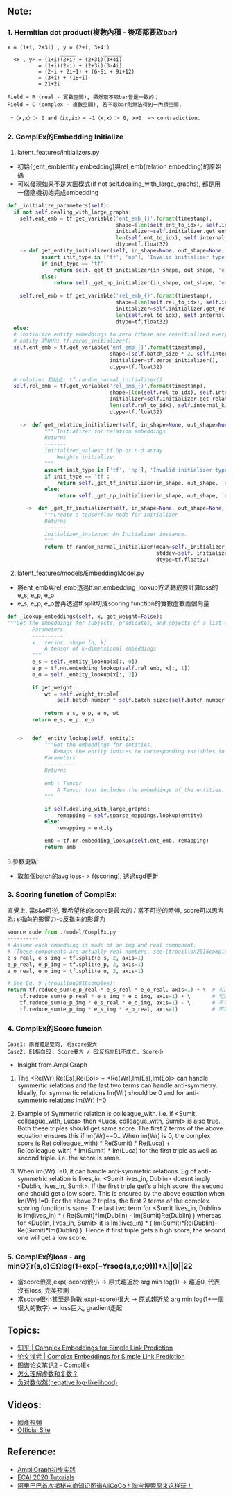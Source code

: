## Note:
### 1. Hermitian dot product(複數內積 - 後項都要取bar)
```
x = (1+i, 2+3i) , y = (2+i, 3+4i)
                 _____         ______
  <x , y> = (1+i)(2+i) + (2+3i)(3+4i)
          = (1+i)(2-i) + (2+3i)(3-4i)
          = (2-i + 2i+1) + (6-8i + 9i+12)
          = (3+i) + (18+i)
          = 21+2i

Field = R (real - 實數空間), 顯然取不取bar皆是一致的；
Field = C (complex - 複數空間), 若不取bar則無法得到一內積空間,

 ∵〈x,x〉＞ 0 and〈ix,ix〉= -1〈x,x〉＞ 0, x≠0  => contradiction.
 ```
 
### 2. ComplEx的Embedding Initialize
1. latent_features/initializers.py 
- 初始化ent_emb(entity embedding)與rel_emb(relation embedding)的原始碼
- 可以發現如果不是大圖模式(if not self.dealing_with_large_graphs), 都是用一個隨機初始完成embedding
```python
def _initialize_parameters(self):
  if not self.dealing_with_large_graphs:
    self.ent_emb = tf.get_variable('ent_emb_{}'.format(timestamp),
                                   shape=[len(self.ent_to_idx), self.internal_k],
                                   initializer=self.initializer.get_entity_initializer(
                                   len(self.ent_to_idx), self.internal_k),
                                   dtype=tf.float32)
    -> def get_entity_initializer(self, in_shape=None, out_shape=None, init_type='tf'):
           assert init_type in ['tf', 'np'], 'Invalid initializer type!'
           if init_type == 'tf':
               return self._get_tf_initializer(in_shape, out_shape, 'e')
           else:
               return self._get_np_initializer(in_shape, out_shape, 'e')                               
     
    self.rel_emb = tf.get_variable('rel_emb_{}'.format(timestamp),
                                   shape=[len(self.rel_to_idx), self.internal_k],
                                   initializer=self.initializer.get_relation_initializer(
                                   len(self.rel_to_idx), self.internal_k),
                                   dtype=tf.float32)
  else:
  # initialize entity embeddings to zero (these are reinitialized every batch by batch embeddings)
  # entity 初始化: tf.zeros_initializer()
  self.ent_emb = tf.get_variable('ent_emb_{}'.format(timestamp),
                                 shape=[self.batch_size * 2, self.internal_k],
                                 initializer=tf.zeros_initializer(),
                                 dtype=tf.float32)
                                 
  # relation 初始化: tf.random_normal_initializer()
  self.rel_emb = tf.get_variable('rel_emb_{}'.format(timestamp),
                                 shape=[len(self.rel_to_idx), self.internal_k],
                                 initializer=self.initializer.get_relation_initializer(
                                 len(self.rel_to_idx), self.internal_k),
                                 dtype=tf.float32)
                                 
    ->  def get_relation_initializer(self, in_shape=None, out_shape=None, init_type='tf'):
            """ Initializer for relation embeddings
            Returns
            -------
            initialized_values: tf.Op or n-d array
                Weights initializer
            """
            assert init_type in ['tf', 'np'], 'Invalid initializer type!'
            if init_type == 'tf':
                return self._get_tf_initializer(in_shape, out_shape, 'r')
            else:
                return self._get_np_initializer(in_shape, out_shape, 'r')

      ->  def _get_tf_initializer(self, in_shape=None, out_shape=None, concept='e'):
            """Create a tensorflow node for initializer
            Returns
            -------
            initializer_instance: An Initializer instance.
            """
            return tf.random_normal_initializer(mean=self._initializer_params['mean'],
                                                stddev=self._initializer_params['std'],
                                                dtype=tf.float32)

```

2. latent_features/models/EmbeddingModel.py 
- 將ent_emb與rel_emb透過tf.nn.embedding_lookup方法轉成要計算loss的e_s, e_p, e_o
- e_s, e_p, e_o會再透過tf.split切成scoring function的實數虛數兩個向量

```python
def _lookup_embeddings(self, x, get_weight=False):
"""Get the embeddings for subjects, predicates, and objects of a list of statements used to train the model.
        Parameters
        ----------
        x : tensor, shape [n, k]
            A tensor of k-dimensional embeddings
        """
        e_s = self._entity_lookup(x[:, 0])
        e_p = tf.nn.embedding_lookup(self.rel_emb, x[:, 1])
        e_o = self._entity_lookup(x[:, 2])
        
        if get_weight:
            wt = self.weight_triple[
                self.batch_number * self.batch_size:(self.batch_number + 1) * self.batch_size]
        
            return e_s, e_p, e_o, wt
        return e_s, e_p, e_o


   ->   def _entity_lookup(self, entity):
            """Get the embeddings for entities.
               Remaps the entity indices to corresponding variables in the GPU memory when dealing with large graphs.
            Parameters
            ----------
            Returns
            -------
            emb : Tensor
                A Tensor that includes the embeddings of the entities.
            """

            if self.dealing_with_large_graphs:
                remapping = self.sparse_mappings.lookup(entity)
            else:
                remapping = entity

            emb = tf.nn.embedding_lookup(self.ent_emb, remapping)
            return emb
```

3.參數更新:
- 取每個batch的avg loss- > f(scoring), 透過sgd更新


### 3. Scoring function of ComplEx:
直覺上, 當s&o可逆, 我希望他的score是最大的 / 
當不可逆的時候, score可以思考為: s指向的影響力-o反指向的影響力
```python
source code from ./model/ComplEx.py
----------
# Assume each embedding is made of an img and real component.
# (These components are actually real numbers, see [trouillon2016complex].
e_s_real, e_s_img = tf.split(e_s, 2, axis=1)
e_p_real, e_p_img = tf.split(e_p, 2, axis=1)
e_o_real, e_o_img = tf.split(e_o, 2, axis=1)

# See Eq. 9 [trouillon2016complex):
return tf.reduce_sum(e_p_real * e_s_real * e_o_real, axis=1) + \  # 可逆的話我希望s,o的實部內積越大越好
    tf.reduce_sum(e_p_real * e_s_img * e_o_img, axis=1) + \       # 可逆的話我希望s,o的虛部內積越大越好
    tf.reduce_sum(e_p_img * e_s_real * e_o_img, axis=1) - \       # 不可逆的話我希望s實部指向o的虛部內積越大越好
    tf.reduce_sum(e_p_img * e_s_img * e_o_real, axis=1)           # 不可逆的話我希望s虛部指向o的實部內積越小越好
```

### 4. ComplEx的Score funcion 
```
Case1: 兩實體是雙向, 則score要大
Case2: E1指向E2, Score要大 / E2反指向E1不成立, Score小
```
* Insight from AmpliGraph
1. The  <Re(Wr),Re(Es),Re(Eo)>  + <Re(Wr),Im(Es),Im(Eo)> can handle symmertic relations and the last two terms can handle anti-symmetry. Ideally, for symmertic relations Im(Wr) should be 0 and for anti-symmetric relations Im(Wr) !=0 

2. Example of Symmetric relation is colleague_with. i.e. if <Sumit, colleague_with, Luca> then <Luca, colleague_with, Sumit> is also true. Both these triples should get same score. The first 2 terms of the above equation ensures this if im(Wr)==0.. When im(Wr) is 0, the complex score is Re( colleague_with) * Re(Sumit) * Re(Luca) + Re(colleague_with) * Im(Sumit) * Im(Luca) for the first  triple as well as second triple. i.e. the score is same.

3. When im(Wr) !=0, it can handle anti-symmetric relations. Eg of anti-symmetric relation is lives_in: <Sumit lives_in, Dublin> doesnt imply <Dublin, lives_in, Sumit>. If the first triple get's a high score, the second one should get a low score. This is ensured by the above equation when Im(Wr) !=0. For the above 2 triples, the first 2 terms of the complex scoring function is same. The last two term for <Sumit lives_in, Dublin>  is Im(lives_in) * ( Re(Sumit)*Im(Dublin) - Im(Sumit)Re(Dublin)  ) whereas for <Dublin, lives_in, Sumit> it is  Im(lives_in) * (  Im(Sumit)*Re(Dublin)- Re(Sumit)*Im(Dublin)  ). Hence if first triple gets a high score, the second one will get a low score. 

### 5. ComplEx的loss - arg minΘ∑r(s,o)∈Ωlog(1+exp(−Yrsoϕ(s,r,o;Θ)))+λ||Θ||22
* 當score很高,exp(-score)很小 -> 原式趨近於 arg min log(1) -> 趨近0, 代表沒有loss, 完美預測 
* 當score很小甚至是負數,exp(-score)很大 -> 原式趨近於 arg min log(1+一個很大的數字) -> loss巨大, gradient走起 

## Topics:
* [知乎 | Complex Embeddings for Simple Link Prediction](https://zhuanlan.zhihu.com/p/107914673)
* [论文浅尝 | Complex Embeddings for Simple Link Prediction](https://blog.csdn.net/tgqdt3ggamdkhaslzv/article/details/79081541)
* [图谱论文笔记2 - ComplEx](https://longaspire.github.io/blog/%E5%9B%BE%E8%B0%B1%E8%AE%BA%E6%96%87%E7%AC%94%E8%AE%B02/)
* [怎么理解虚数和复数？](https://zhuanlan.zhihu.com/p/350085395)
* [负对数似然(negative log-likelihood)](https://blog.csdn.net/silver1225/article/details/88914652)

## Videos:
* [國產視頻](https://search.bilibili.com/all?keyword=%E7%9F%A5%E8%AF%86%E5%9B%BE%E8%B0%B1%EF%BC%88Knowledge%20Graph)
* [Official Site](https://docs.ampligraph.org/en/1.3.2/tutorials.html)

## Reference:
* [AmpliGraph初步实践](https://juejin.cn/post/7033386911968428040)
* [ECAI 2020 Tutorials](https://www.youtube.com/watch?v=gX_KHaU8ChI)
* [阿里巴巴首次揭秘电商知识图谱AliCoCo！淘宝搜索原来这样玩！](https://developer.aliyun.com/article/754652)
